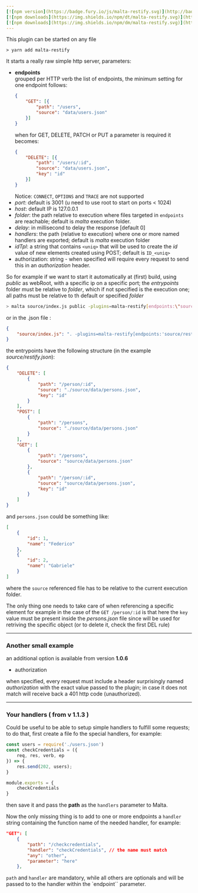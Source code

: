 ```yaml
---
[![npm version](https://badge.fury.io/js/malta-restify.svg)](http://badge.fury.io/js/malta-restify)
[![npm downloads](https://img.shields.io/npm/dt/malta-restify.svg)](https://npmjs.org/package/malta-restify)
[![npm downloads](https://img.shields.io/npm/dm/malta-restify.svg)](https://npmjs.org/package/malta-restify)  
---  
```


This plugin can be started on any file


`> yarn add malta-restify`  

It starts a really raw simple http server, parameters:
- **endpoints**  
    grouped per HTTP verb the list of endpoints, the minimum setting for one endpoint follows:
    ``` json
    {
        "GET": [{
            "path": "/users", 
            "source": "data/users.json"
        }]
    }
    ```
    when for GET, DELETE, PATCH or PUT a parameter is required it becomes: 
    ``` json
    {
        "DELETE": [{
            "path": "/users/:id", 
            "source": "data/users.json",
            "key": "id"
        }]
    }
    ```
    Notice: `CONNECT`, `OPTIONS` and `TRACE` are not supported
- _port_: default is 3001 (u need to use root to start on ports < 1024)
- _host_: default IP is 127.0.0.1
- _folder_: the path relative to execution where files targeted in `endpoints` are reachable; default is _malta_ execution folder.  
- _delay_: in millisecond to delay the response [default 0]
- _handlers_: the path (relative to execution) where one or more named handlers are exported; default is _malta_ execution folder
- _idTpl_: a string that contains `<uniq>` that will be used to create the _id_ value of new elements created using POST; default is `ID_<uniq>`  
- authorization: string - when specified will require every request to send this in an _authorization_ header.


So for example if we want to start it automatically at (first) build, using _public_ as webRoot, with a specific ip on a specific port;
the _entrypoints_ folder must be relative to _folder_, which if not specified is the execution one; all paths must be relative to th default or specified _folder_
``` sh
> malta source/index.js public -plugins=malta-restify[endpoints:\"source/restify.json\",port:3452,delay:1e3]
```
or in the .json file :
``` json
{
    "source/index.js": ". -plugins=malta-restify[endpoints:'source/restify.json']"
}
```



the entrypoints have the following structure (in the example _source/restify.json_):

``` json
{
    "DELETE": [
        {
            "path": "/person/:id",
            "source": "./source/data/persons.json",
            "key": "id"
        }
    ],
    "POST": [
        {
            "path": "/persons",
            "source": "./source/data/persons.json"
        }
    ],
    "GET": [
        {
            "path": "/persons",
            "source": "source/data/persons.json"
        },
        {
            "path": "/person/:id",
            "source": "source/data/persons.json",
            "key": "id"
        }   
    ]
}
```
and `persons.json` could be something like: 
``` json
[
    {
        "id": 1,
        "name": "Federico"
    },
    {
        "id": 2,
        "name": "Gabriele"
    }
]
``` 

where the `source` referenced file has to be relative to the current execution folder.

The only thing one needs to take care of when referencing a specific element for example in the case of the `GET /person/:id` is that 
here the `key` value must be present inside the _persons.json_ file since will be used for retriving
the specific object (or to delete it, check the first DEL rule)

---
### Another small example

an additional option is available from version **1.0.6**
- authorization 

when specified, every request must include a header surprisingly named _authorization_ with the exact value passed to the plugin; in case it does not match will receive back a 401 http code (unauthorized).

---
### Your handlers ( from v 1.1.3 )
Could be useful to be able to setup simple handlers to fulfill some requests; to do that, first create a file fo the special handlers, for example: 
``` js
const users = require('./users.json')
const checkCredentials = ({
    req, res, verb, ep
}) => {
    res.send(202, users);
}

module.exports = {
    checkCredentials
}
```
then save it and pass the **path** as the `handlers` parameter to Malta.

Now the only missing thing is to add to one or more endpoints a `handler` string containing the function name of the needed handler, for example:
``` json
"GET": [
    {
        "path": "/checkcredentials",
        "handler": "checkCredentials", // the name must match
        "any": "other",
        "parameter": "here"
    },
```
`path` and `handler` are mandatory, while all others are optionals and will be passed to to the handler within the `endpoint`` parameter.
